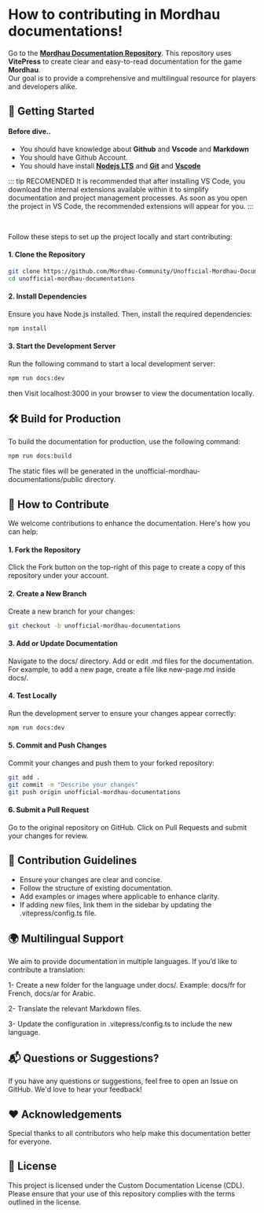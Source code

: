 # How to contributing in Mordhau documentations!

Go to the [**Mordhau Documentation Repository**](https://github.com/Mordhau-Community/Unofficial-Mordhau-Documentations).
This repository uses **VitePress** to create clear and easy-to-read documentation for the game **Mordhau**.  
Our goal is to provide a comprehensive and multilingual resource for players and developers alike.

## 🚀 Getting Started

#### Before dive..

- You should have knowledge about **Github** and **Vscode** and **Markdown**
- You should have Github Account.
- You should have install **[Nodejs LTS](https://nodejs.org/en)** and **[Git](https://git-scm.com/downloads)** and **[Vscode](https://code.visualstudio.com/)**

::: tip RECOMENDED
It is recommended that after installing VS Code, you download the internal extensions available within it to simplify documentation and project management processes. As soon as you open the project in VS Code, the recommended extensions will appear for you.
:::

<br>

Follow these steps to set up the project locally and start contributing:

#### 1. Clone the Repository

```bash
git clone https://github.com/Mordhau-Community/Unofficial-Mordhau-Documentations.git
cd unofficial-mordhau-documentations
```

#### 2. Install Dependencies

Ensure you have Node.js installed. Then, install the required dependencies:

```bash
npm install
```

#### 3. Start the Development Server

Run the following command to start a local development server:

```bash
npm run docs:dev
```

then Visit localhost:3000 in your browser to view the documentation locally.

## 🛠️ Build for Production

To build the documentation for production, use the following command:

```bash
npm run docs:build
```

The static files will be generated in the unofficial-mordhau-documentations/public directory.

## 🤝 How to Contribute

We welcome contributions to enhance the documentation. Here's how you can help:

#### 1. Fork the Repository

Click the Fork button on the top-right of this page to create a copy of this repository under your account.

#### 2. Create a New Branch

Create a new branch for your changes:

```bash
git checkout -b unofficial-mordhau-documentations
```

#### 3. Add or Update Documentation

Navigate to the docs/ directory.
Add or edit .md files for the documentation.
For example, to add a new page, create a file like new-page.md inside docs/.

#### 4. Test Locally

Run the development server to ensure your changes appear correctly:

```bash
npm run docs:dev
```

#### 5. Commit and Push Changes

Commit your changes and push them to your forked repository:

```bash
git add .
git commit -m "Describe your changes"
git push origin unofficial-mordhau-documentations
```

#### 6. Submit a Pull Request

Go to the original repository on GitHub.
Click on Pull Requests and submit your changes for review.

## 📜 Contribution Guidelines

- Ensure your changes are clear and concise.
- Follow the structure of existing documentation.
- Add examples or images where applicable to enhance clarity.
- If adding new files, link them in the sidebar by updating the .vitepress/config.ts file.

## 🌍 Multilingual Support

We aim to provide documentation in multiple languages. If you’d like to contribute a translation:

1- Create a new folder for the language under docs/.
Example: docs/fr for French, docs/ar for Arabic.

2- Translate the relevant Markdown files.

3- Update the configuration in .vitepress/config.ts to include the new language.

## 📬 Questions or Suggestions?

If you have any questions or suggestions, feel free to open an Issue on GitHub. We'd love to hear your feedback!

## ❤️ Acknowledgements

Special thanks to all contributors who help make this documentation better for everyone.

## 📜 License

This project is licensed under the Custom Documentation License (CDL).
Please ensure that your use of this repository complies with the terms outlined in the license.
